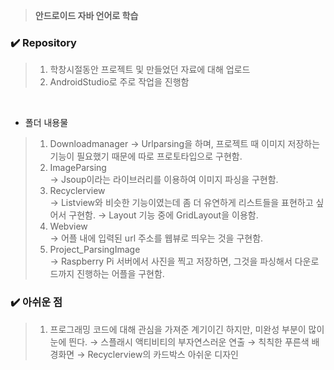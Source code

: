 > **안드로이드 자바 언어로 학습** 

### :heavy_check_mark: Repository  
> 1. 학창시절동안 프로젝트 및 만들었던 자료에 대해 업로드
> 2. AndroidStudio로 주로 작업을 진행함     
</br>

* 폴더 내용물  

> 1. Downloadmanager
  → Urlparsing을 하며, 프로젝트 때 이미지 저장하는 기능이 필요했기 때문에 따로 프로토타입으로 구현함.
> 2. ImageParsing  
  → Jsoup이라는 라이브러리를 이용하여 이미지 파싱을 구현함.
> 3. Recyclerview  
  → Listview와 비슷한 기능이였는데 좀 더 유연하게 리스트들을 표현하고 싶어서 구현함.
  → Layout 기능 중에 GridLayout을 이용함.
> 4. Webview  
  → 어플 내에 입력된 url 주소를 웹뷰로 띄우는 것을 구현함. 
> 5. Project_ParsingImage  
  → Raspberry Pi 서버에서 사진을 찍고 저장하면, 그것을 파싱해서 다운로드까지 진행하는 어플을 구현함.

### :heavy_check_mark: 아쉬운 점  
> 1. 프로그래밍 코드에 대해 관심을 가져준 계기이긴 하지만, 미완성 부분이 많이 눈에 띈다.
     → 스플래시 액티비티의 부자연스러운 연출
     → 칙칙한 푸른색 배경화면
     → Recyclerview의 카드박스 아쉬운 디자인
